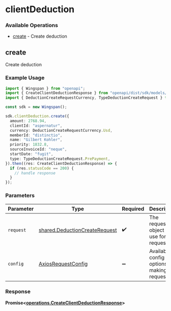 # clientDeduction

### Available Operations

* [create](#create) - Create deduction

## create

Create deduction

### Example Usage

```typescript
import { Wingspan } from "openapi";
import { CreateClientDeductionResponse } from "openapi/dist/sdk/models/operations";
import { DeductionCreateRequestCurrency, TypeDeductionCreateRequest } from "openapi/dist/sdk/models/shared";

const sdk = new Wingspan();

sdk.clientDeduction.create({
  amount: 2768.94,
  clientId: "aspernatur",
  currency: DeductionCreateRequestCurrency.Usd,
  memberId: "distinctio",
  name: "Gilbert Kohler",
  priority: 1832.8,
  sourceInvoiceId: "neque",
  startDate: "fugit",
  type: TypeDeductionCreateRequest.PrePayment,
}).then((res: CreateClientDeductionResponse) => {
  if (res.statusCode == 200) {
    // handle response
  }
});
```

### Parameters

| Parameter                                                                      | Type                                                                           | Required                                                                       | Description                                                                    |
| ------------------------------------------------------------------------------ | ------------------------------------------------------------------------------ | ------------------------------------------------------------------------------ | ------------------------------------------------------------------------------ |
| `request`                                                                      | [shared.DeductionCreateRequest](../../models/shared/deductioncreaterequest.md) | :heavy_check_mark:                                                             | The request object to use for the request.                                     |
| `config`                                                                       | [AxiosRequestConfig](https://axios-http.com/docs/req_config)                   | :heavy_minus_sign:                                                             | Available config options for making requests.                                  |


### Response

**Promise<[operations.CreateClientDeductionResponse](../../models/operations/createclientdeductionresponse.md)>**


